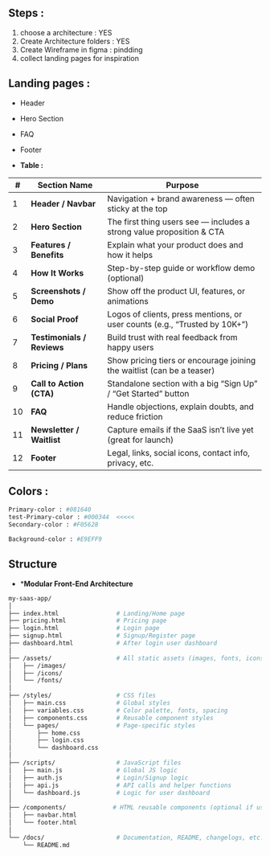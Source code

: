 
## Steps :
1. choose a architecture : YES
2. Create Architecture folders : YES
3. Create Wireframe in figma : pindding 
4. collect landing pages for inspiration 

## Landing pages :
- Header
- Hero Section
- FAQ
- Footer

- **Table :**

| #  | Section Name               | Purpose                                                                    |
| -- | -------------------------- | -------------------------------------------------------------------------- |
| 1  | **Header / Navbar**        | Navigation + brand awareness — often sticky at the top                     |
| 2  | **Hero Section**           | The first thing users see — includes a strong value proposition & CTA      |
| 3  | **Features / Benefits**    | Explain what your product does and how it helps                            |
| 4  | **How It Works**           | Step-by-step guide or workflow demo (optional)                             |
| 5  | **Screenshots / Demo**     | Show off the product UI, features, or animations                           |
| 6  | **Social Proof**           | Logos of clients, press mentions, or user counts (e.g., “Trusted by 10K+”) |
| 7  | **Testimonials / Reviews** | Build trust with real feedback from happy users                            |
| 8  | **Pricing / Plans**        | Show pricing tiers or encourage joining the waitlist (can be a teaser)     |
| 9  | **Call to Action (CTA)**   | Standalone section with a big “Sign Up” / “Get Started” button             |
| 10 | **FAQ**                    | Handle objections, explain doubts, and reduce friction                     |
| 11 | **Newsletter / Waitlist**  | Capture emails if the SaaS isn’t live yet (great for launch)               |
| 12 | **Footer**                 | Legal, links, social icons, contact info, privacy, etc.                    |

## Colors : 
```sh
Primary-color : #081640
test-Primary-color : #000344  <<<<<
Secondary-color : #F05628

Background-color : #E9EFF9
```

## Structure 
- ***Modular Front-End Architecture**
```sh
my-saas-app/
│
├── index.html                # Landing/Home page
├── pricing.html              # Pricing page
├── login.html                # Login page
├── signup.html               # Signup/Register page
├── dashboard.html            # After login user dashboard
│
├── /assets/                  # All static assets (images, fonts, icons)
│   ├── /images/
│   ├── /icons/
│   └── /fonts/
│
├── /styles/                  # CSS files
│   ├── main.css              # Global styles
│   ├── variables.css         # Color palette, fonts, spacing
│   ├── components.css        # Reusable component styles
│   └── pages/                # Page-specific styles
│       ├── home.css
│       ├── login.css
│       └── dashboard.css
│
├── /scripts/                 # JavaScript files
│   ├── main.js               # Global JS logic
│   ├── auth.js               # Login/Signup logic
│   ├── api.js                # API calls and helper functions
│   └── dashboard.js          # Logic for user dashboard
│
├── /components/             # HTML reusable components (optional if using JS includes)
│   ├── navbar.html
│   └── footer.html
│
└── /docs/                    # Documentation, README, changelogs, etc.
    └── README.md

```